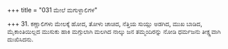 +++
title = "031 ಮೇಲೆ ಮಗುಳ್ದಾಲಿಗಳ"

+++
31. ಕಣ್ಣಾಲಿಗಳು ಮೇಲಕ್ಕೆ ಹೋದ, ತೋಳು ಚಾಚಿದ, ನೆತ್ತಿಯ ಸುಯ್ಲು ಅಡಗಿದ, ಮುಖ ಬಾಡಿದ, ಮೈಕಾಂತಿಯಿಲ್ಲದ ಮುಸುಕು ಹಾಕಿ ಮಗ್ಗುಲಾಗಿ ಮಲಗಿದ ನಾಲ್ಕು ಜನ ತಮ್ಮಂದಿರನ್ನು ನೋಡಿ ಧರ್ಮಜನು ತೀಕ್ಷ್ಣವಾಗಿ ದುಃಖಿಸಿದನು.